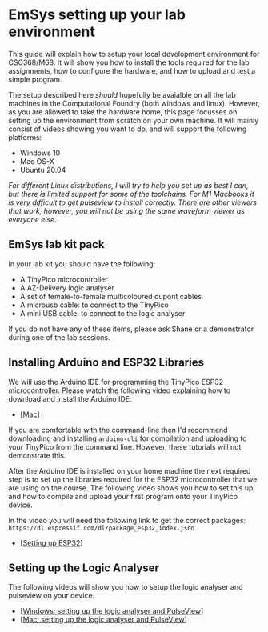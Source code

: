 # EmSys setting up your lab environment  

This guide will explain how to setup your local development environment for CSC368/M68.
It will show you how to install the tools required for the lab assignments, how to configure the hardware, and how to upload and test a simple program.

The setup described here _should_ hopefully be avaialble on all the lab machines in the Computational Foundry (both windows and linux). 
However, as you are allowed to take the hardware home, this page focusses on setting up the environment from scratch on your own machine.
It will mainly consist of videos showing you want to do, and will support the following platforms:

* Windows 10
* Mac OS-X 
* Ubuntu 20.04

_For different Linux distributions, I will try to help you set up as best I can, but there is limited support for some of the toolchains._ 
_For M1 Macbooks it is very difficult to get pulseview to install correctly. There are other viewers that work, however, you will not be using the same waveform viewer as everyone else._

## EmSys lab kit pack

In your lab kit you should have the following:
* A TinyPico microcontroller
* A AZ-Delivery logic analyser
* A set of female-to-female multicoloured dupont cables
* A microusb cable: to connect to the TinyPico
* A mini USB cable: to connect to the logic analyser

If you do not have any of these items, please ask Shane or a demonstrator during one of the lab sessions.

## Installing Arduino and ESP32 Libraries
We will use the Arduino IDE for programming the TinyPico ESP32 microcontroller. Please watch the following video explaining how to download and install the Arduino IDE.

* [[Mac](https://www.youtube.com/watch?v=Cwf1qgi3TmE)]

If you are comfortable with the command-line then I'd recommend downloading and installing ```arduino-cli``` for compilation and uploading to your TinyPico from the command line. However, these tutorials will not demonstrate this.

After the Arduino IDE is installed on your home machine the next required step is to set up the libraries required for the ESP32 microcontroller that we are using on the course. The following video shows you how to set this up, and how to compile and upload your first program onto your TinyPico device.  

In the video you will need the following link to get the correct packages: ``https://dl.espressif.com/dl/package_esp32_index.json`` 

* [[Setting up ESP32](https://youtu.be/sqFIopuGdtU)]

## Setting up the Logic Analyser

The following videos will show you how to setup the logic analyser and pulseview on your device.

* [[Windows: setting up the logic analyser and PulseView](https://youtu.be/N24Ll0k6jFs)]
* [[Mac: setting up the logic analyser and PulseView]()]

